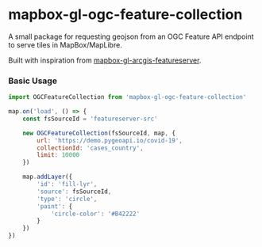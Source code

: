 
# mapbox-gl-ogc-feature-collection

A small package for requesting geojson from an OGC Feature API endpoint to serve tiles in MapBox/MapLibre.

Built with inspiration from [mapbox-gl-arcgis-featureserver](https://github.com/rowanwins/mapbox-gl-arcgis-featureserver).

### Basic Usage
````javascript
import OGCFeatureCollection from 'mapbox-gl-ogc-feature-collection'

map.on('load', () => {
    const fsSourceId = 'featureserver-src'

    new OGCFeatureCollection(fsSourceId, map, {
        url: 'https://demo.pygeoapi.io/covid-19',
        collectionId: 'cases_country',
        limit: 10000
    })

    map.addLayer({
        'id': 'fill-lyr',
        'source': fsSourceId,
        'type': 'circle',
        'paint': {
            'circle-color': '#B42222'
        }
    })
})
````